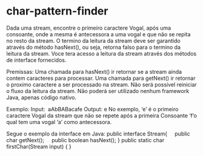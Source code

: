 # char-pattern-finder
Dada uma stream, encontre o primeiro caractere Vogal, após uma consoante, onde a mesma é antecessora a uma vogal e que não se repita no resto da stream.
O termino da leitura da stream deve ser garantido através do método hasNext(), ou seja, retorna falso para o termino da leitura da stream.
Voce tera acesso a leitura da stream através dos métodos de interface fornecidos.

Premissas:
Uma chamada para hasNext() ir retornar se a stream ainda contem caracteres para processar.
Uma chamada para getNext() ir retornar o proximo caractere a ser processado na stream.
Não será possível reiniciar o fluxo da leitura da stream.
Não poderá ser utilizado nenhum framework Java, apenas código nativo.

Exemplo:
Input:  aAbBABacafe
Output: e
No exemplo, ‘e’ é o primeiro caractere Vogal da stream que não se repete após a primeira Consoante ‘f’o qual tem uma vogal ‘a’ como antecessora.

Segue o exemplo da interface em Java:
public interface Stream{
    public char getNext();
    public boolean hasNext();
}
public static char firstChar(Stream input) {
}
